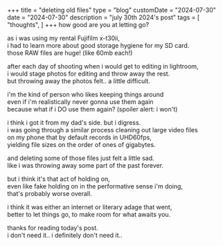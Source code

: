 +++
title = "deleting old files"
type = "blog"
customDate = "2024-07-30"
date = "2024-07-30"
description = "july 30th 2024's post"
tags = [
    "thoughts",
]
+++
how good are you at letting go?

as i was using my rental Fujifilm x-t30ii,\
i had to learn more about good storage hygiene for my SD card.\
those RAW files are huge! (like 60mb each!)

after each day of shooting when i would get to editing in lightroom,\
i would stage photos for editing and throw away the rest.\
but throwing away the photos felt.. a little difficult.

i'm the kind of person who likes keeping things around\
even if i'm realistically never gonna use them again\
because what if i DO use them again? (spoiler alert: i won't)

i think i got it from my dad's side. but i digress.\
i was going through a similar process cleaning out large video files\
on my phone that by default records in UHD60fps,\
yielding file sizes on the order of ones of gigabytes.

and deleting some of those files just felt a little sad.\
like i was throwing away some part of the past forever.

but i think it's that act of holding on,\
even like fake holding on in the performative sense i'm doing,\
that's probably worse overall.

i think it was either an internet or literary adage that went,\
better to let things go, to make room for what awaits you.

thanks for reading today's post.\
i don't need it.. i definitely don't need it..